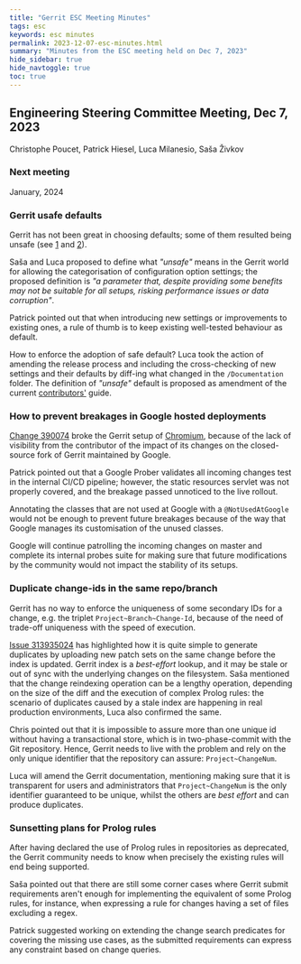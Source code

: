 ```yaml
---
title: "Gerrit ESC Meeting Minutes"
tags: esc
keywords: esc minutes
permalink: 2023-12-07-esc-minutes.html
summary: "Minutes from the ESC meeting held on Dec 7, 2023"
hide_sidebar: true
hide_navtoggle: true
toc: true
---
```


## Engineering Steering Committee Meeting, Dec 7, 2023

Christophe Poucet, Patrick Hiesel, Luca Milanesio, Saša Živkov

### Next meeting

January, 2024

### Gerrit usafe defaults

Gerrit has not been great in choosing defaults; some of them resulted
being unsafe
(see [1](https://gerrit-documentation.storage.googleapis.com/Documentation/3.8.2/config-gerrit.html#index.paginationType)
and [2](https://gerrit-documentation.storage.googleapis.com/Documentation/3.8.2/config-gerrit.html#core.usePerRequestRefCache)).

Saša and Luca proposed to define what _"unsafe"_ means in the Gerrit
world for allowing the categorisation of configuration option settings;
the proposed definition is _"a parameter that, despite providing some benefits
may not be suitable for all setups, risking performance issues or data
corruption"_.

Patrick pointed out that when introducing new settings or improvements
to existing ones, a rule of thumb is to keep existing well-tested behaviour
as default.

How to enforce the adoption of safe default? Luca took the action of
amending the release process and including the cross-checking of new settings
and their defaults by diff-ing what changed in the `/Documentation` folder.
The definition of _"unsafe"_ default is proposed as amendment of the
current [contributors'](https://www.gerritcodereview.com/dev-contributing.txt) guide.

### How to prevent breakages in Google hosted deployments

[Change 390074](https://gerrit-review.googlesource.com/390074) broke the
Gerrit setup of [Chromium](https://chromium-review.googlesource.com),
because of the lack of visibility from the contributor
of the impact of its changes on the closed-source fork of Gerrit maintained
by Google.

Patrick pointed out that a Google Prober validates all incoming changes
test in the internal CI/CD pipeline; however, the static resources servlet
was not properly covered, and the breakage passed unnoticed to the live
rollout.

Annotating the classes that are not used at Google with a `@NotUsedAtGoogle`
would not be enough to prevent future breakages because of the way that Google
manages its customisation of the unused classes.

Google will continue patrolling the incoming changes on master and complete
its internal probes suite for making sure that future modifications by
the community would not impact the stability of its setups.

### Duplicate change-ids in the same repo/branch

Gerrit has no way to enforce the uniqueness of some secondary IDs for
a change, e.g. the triplet `Project~Branch~Change-Id`, because of the need
of trade-off uniqueness with the speed of execution.

[Issue 313935024](https://issues.gerritcodereview.com/issues/313935024)
has highlighted how it is quite simple to generate duplicates by uploading
new patch sets on the same change before the index is updated. Gerrit index
is a _best-effort_ lookup, and it may be stale or out of sync with the
underlying changes on the filesystem. Saša mentioned that the change
reindexing operation can be a lengthy operation, depending on the size of
the diff and the execution of complex Prolog rules: the scenario of
duplicates caused by a stale index are happening in real production
environments, Luca also confirmed the same.

Chris pointed out that it is impossible to assure more than one unique id
without having a transactional store, which is in two-phase-commit with the
Git repository. Hence, Gerrit needs to live with the problem and rely
on the only unique identifier that the repository can assure:
`Project~ChangeNum`.

Luca will amend the Gerrit documentation, mentioning making sure that it
is transparent for users and administrators that `Project~ChangeNum` is the only
identifier guaranteed to be unique, whilst the others are _best effort_ and
can produce duplicates.

### Sunsetting plans for Prolog rules

After having declared the use of Prolog rules in repositories as deprecated,
the Gerrit community needs to know when precisely the existing rules will end
being supported.

Saša pointed out that there are still some corner cases where Gerrit
submit requirements aren't enough for implementing the equivalent of some
Prolog rules, for instance, when expressing a rule for changes having a set
of files excluding a regex.

Patrick suggested working on extending the change search predicates for
covering the missing use cases, as the submitted requirements can express
any constraint based on change queries.



